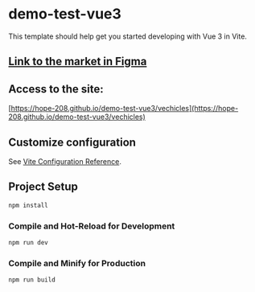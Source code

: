 # demo-test-vue3

This template should help get you started developing with Vue 3 in Vite.

## [Link to the market in Figma](https://www.figma.com/design/7uTwLfLxAsEKxZUKmFL4s0/Demo-test?node-id=2274-2262&t=egivTsjcBJ6WLxfu-0)

## Access to the site:
[https://hope-208.github.io/demo-test-vue3/vechicles](https://hope-208.github.io/demo-test-vue3/vechicles)

## Customize configuration

See [Vite Configuration Reference](https://vitejs.dev/config/).

## Project Setup

```sh
npm install
```

### Compile and Hot-Reload for Development

```sh
npm run dev
```

### Compile and Minify for Production

```sh
npm run build
```
